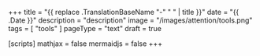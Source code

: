 +++
title = "{{ replace .TranslationBaseName "-" " " | title }}"
date =  "{{ .Date }}"
description = "description"
image = "/images/attention/tools.png"
tags  = [ "tools" ]
pageType = "text"
draft = true

[scripts]
  mathjax = false
  mermaidjs = false
+++






<!-- eof -->
